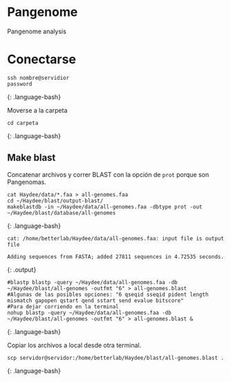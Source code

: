 # Pangenome

Pangenome analysis


# Conectarse

~~~
ssh nombre@servidior
password
~~~
{: .language-bash}

Moverse a la carpeta

~~~
cd carpeta
~~~
{: .language-bash}


## Make blast

Concatenar archivos y correr BLAST con la opción de `prot` porque son Pangenomas.

~~~
cat Haydee/data/*.faa > all-genomes.faa
cd ~/Haydee/blast/output-blast/
makeblastdb -in ~/Haydee/data/all-genomes.faa -dbtype prot -out ~/Haydee/blast/database/all-genomes
~~~
{: .language-bash}

~~~
cat: /home/betterlab/Haydee/data/all-genomes.faa: input file is output file

Adding sequences from FASTA; added 27811 sequences in 4.72535 seconds.
~~~
{: .output}

~~~
#blastp blastp -query ~/Haydee/data/all-genomes.faa -db ~/Haydee/blast/all-genomes -outfmt "6" > all-genomes.blast
#Algunas de las posibles opciones: "6 qseqid sseqid pident length mismatch gapopen qstart qend sstart send evalue bitscore"
#Para dejar corriendo en la terminal
nohup blastp -query ~/Haydee/data/all-genomes.faa -db ~/Haydee/blast/all-genomes -outfmt "6" > all-genomes.blast &
~~~
{: .language-bash}

Copiar los archivos a local desde otra terminal.
~~~
scp servidor@servidor:/home/betterlab/Haydee/blast/all-genomes.blast .
~~~
{: .language-bash}
